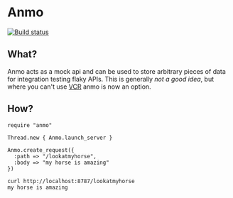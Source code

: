 Anmo
====

[![Build status](https://secure.travis-ci.org/AndrewVos/anmo.png)](https://secure.travis-ci.org/AndrewVos/anmo)

What?
-----
Anmo acts as a mock api and can be used to store arbitrary pieces of data for integration testing flaky APIs.
This is generally *not a good idea*, but where you can't use [VCR](https://github.com/myronmarston/vcr) anmo is now an option.

How?
----

```
require "anmo"

Thread.new { Anmo.launch_server }

Anmo.create_request({
  :path => "/lookatmyhorse",
  :body => "my horse is amazing"
})
```

```
curl http://localhost:8787/lookatmyhorse
my horse is amazing
```